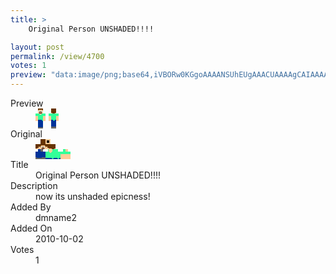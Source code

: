 ```yaml
---
title: >
    Original Person UNSHADED!!!!

layout: post
permalink: /view/4700
votes: 1
preview: "data:image/png;base64,iVBORw0KGgoAAAANSUhEUgAAACUAAAAgCAIAAAAaMSbnAAAABnRSTlMA/wD/AP5AXyvrAAAA7klEQVRIie2WWRLCIBBEG8sbDVcSzkS8Elwp+EGMLIOShZRa6S8y0PNgCBTC+xFPaXkBJ2NHNp6pxc6P6Kdr9m2MySJa6x15yfpKWC24Dw8ASImBQlMMBFI7wlDWE27waqqhNwbOdeYBUmprTdzoywukFbnCTsf/V7n3gnweslEJJeVJLW7JzHBfNCfm/M2MErZdlXp2IAUdfr+8362geAyo2tViP3p9J++3ecn5czLvJrsg12yfXVMkusE+rK+cQTuY9Yr4/SIkfxl6e2Pjea4G+7//Lyfv5H0zj39PrJOi2mP1dd4TXotho46u5wMCdUmqKP1ObgAAAABJRU5ErkJggg=="
---
```

<dl class="side-by-side">
<dt>Preview</dt>
<dd>
    <img class="preview" src="data:image/png;base64,iVBORw0KGgoAAAANSUhEUgAAACUAAAAgCAIAAAAaMSbnAAAABnRSTlMA/wD/AP5AXyvrAAAA7klEQVRIie2WWRLCIBBEG8sbDVcSzkS8Elwp+EGMLIOShZRa6S8y0PNgCBTC+xFPaXkBJ2NHNp6pxc6P6Kdr9m2MySJa6x15yfpKWC24Dw8ASImBQlMMBFI7wlDWE27waqqhNwbOdeYBUmprTdzoywukFbnCTsf/V7n3gnweslEJJeVJLW7JzHBfNCfm/M2MErZdlXp2IAUdfr+8362geAyo2tViP3p9J++3ecn5czLvJrsg12yfXVMkusE+rK+cQTuY9Yr4/SIkfxl6e2Pjea4G+7//Lyfv5H0zj39PrJOi2mP1dd4TXotho46u5wMCdUmqKP1ObgAAAABJRU5ErkJggg==">
</dd>
<dt>Original</dt>
<dd>
    <img class="preview" src="data:image/png;base64,iVBORw0KGgoAAAANSUhEUgAAAEAAAAAgCAYAAACinX6EAAAA3ElEQVR42u3WWw6EIAwF0O6JPXVPsyf3xOAkOtUESlHC65LchA8w9oikRMpgRz4Vv32SodEHADIBwtJLAAAAAOASBMAIAFqBtQOAEQBix3sJAO0fnxJAFvebh0G8/S+2fb4PuaYQo2uA2Nd+8zR0BZA66k40N3L+FKI5gPaPy6JlcvfFUPrtE1x4KRFmvkTd7hOIXk/O82Xeb7wAAIDFAG4FWxMrpKT4GmkGIBFaFd8coIcAYHQAa8NlvxQBAAAALA1wdnhKofeO8Mg0AKUpOSmWNdMAHAVa19QG+AIkhGgArQYatwAAAABJRU5ErkJggg==">
</dd>
<dt>Title</dt>
<dd>Original Person UNSHADED!!!!</dd>
<dt>Description</dt>
<dd>now its unshaded epicness!</dd>
<dt>Added By</dt>
<dd>dmname2</dd>
<dt>Added On</dt>
<dd>2010-10-02</dd>
<dt>Votes</dt>
<dd>1</dd>
</dl>
